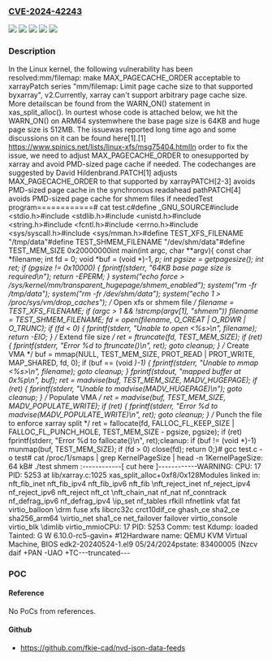 ### [CVE-2024-42243](https://cve.mitre.org/cgi-bin/cvename.cgi?name=CVE-2024-42243)
![](https://img.shields.io/static/v1?label=Product&message=Linux&color=blue)
![](https://img.shields.io/static/v1?label=Version&message=&color=brightgreen)
![](https://img.shields.io/static/v1?label=Version&message=5.18%20&color=brightgreen)
![](https://img.shields.io/static/v1?label=Version&message=793917d997df2e432f3e9ac126e4482d68256d01%20&color=brightgreen)
![](https://img.shields.io/static/v1?label=Vulnerability&message=n%2Fa&color=blue)

### Description

In the Linux kernel, the following vulnerability has been resolved:mm/filemap: make MAX_PAGECACHE_ORDER acceptable to xarrayPatch series "mm/filemap: Limit page cache size to that supported byxarray", v2.Currently, xarray can't support arbitrary page cache size.  More detailscan be found from the WARN_ON() statement in xas_split_alloc().  In ourtest whose code is attached below, we hit the WARN_ON() on ARM64 systemwhere the base page size is 64KB and huge page size is 512MB.  The issuewas reported long time ago and some discussions on it can be found here[1].[1] https://www.spinics.net/lists/linux-xfs/msg75404.htmlIn order to fix the issue, we need to adjust MAX_PAGECACHE_ORDER to onesupported by xarray and avoid PMD-sized page cache if needed.  The codechanges are suggested by David Hildenbrand.PATCH[1] adjusts MAX_PAGECACHE_ORDER to that supported by xarrayPATCH[2-3] avoids PMD-sized page cache in the synchronous readahead pathPATCH[4] avoids PMD-sized page cache for shmem files if neededTest program============# cat test.c#define _GNU_SOURCE#include <stdio.h>#include <stdlib.h>#include <unistd.h>#include <string.h>#include <fcntl.h>#include <errno.h>#include <sys/syscall.h>#include <sys/mman.h>#define TEST_XFS_FILENAME	"/tmp/data"#define TEST_SHMEM_FILENAME	"/dev/shm/data"#define TEST_MEM_SIZE		0x20000000int main(int argc, char **argv){	const char *filename;	int fd = 0;	void *buf = (void *)-1, *p;	int pgsize = getpagesize();	int ret;	if (pgsize != 0x10000) {		fprintf(stderr, "64KB base page size is required\n");		return -EPERM;	}	system("echo force > /sys/kernel/mm/transparent_hugepage/shmem_enabled");	system("rm -fr /tmp/data");	system("rm -fr /dev/shm/data");	system("echo 1 > /proc/sys/vm/drop_caches");	/* Open xfs or shmem file */	filename = TEST_XFS_FILENAME;	if (argc > 1 && !strcmp(argv[1], "shmem"))		filename = TEST_SHMEM_FILENAME;	fd = open(filename, O_CREAT | O_RDWR | O_TRUNC);	if (fd < 0) {		fprintf(stderr, "Unable to open <%s>\n", filename);		return -EIO;	}	/* Extend file size */	ret = ftruncate(fd, TEST_MEM_SIZE);	if (ret) {		fprintf(stderr, "Error %d to ftruncate()\n", ret);		goto cleanup;	}	/* Create VMA */	buf = mmap(NULL, TEST_MEM_SIZE,		   PROT_READ | PROT_WRITE, MAP_SHARED, fd, 0);	if (buf == (void *)-1) {		fprintf(stderr, "Unable to mmap <%s>\n", filename);		goto cleanup;	}	fprintf(stdout, "mapped buffer at 0x%p\n", buf);	ret = madvise(buf, TEST_MEM_SIZE, MADV_HUGEPAGE);        if (ret) {		fprintf(stderr, "Unable to madvise(MADV_HUGEPAGE)\n");		goto cleanup;	}	/* Populate VMA */	ret = madvise(buf, TEST_MEM_SIZE, MADV_POPULATE_WRITE);	if (ret) {		fprintf(stderr, "Error %d to madvise(MADV_POPULATE_WRITE)\n", ret);		goto cleanup;	}	/* Punch the file to enforce xarray split */	ret = fallocate(fd, FALLOC_FL_KEEP_SIZE | FALLOC_FL_PUNCH_HOLE,        		TEST_MEM_SIZE - pgsize, pgsize);	if (ret)		fprintf(stderr, "Error %d to fallocate()\n", ret);cleanup:	if (buf != (void *)-1)		munmap(buf, TEST_MEM_SIZE);	if (fd > 0)		close(fd);	return 0;}# gcc test.c -o test# cat /proc/1/smaps | grep KernelPageSize | head -n 1KernelPageSize:       64 kB# ./test shmem   :------------[ cut here ]------------WARNING: CPU: 17 PID: 5253 at lib/xarray.c:1025 xas_split_alloc+0xf8/0x128Modules linked in: nft_fib_inet nft_fib_ipv4 nft_fib_ipv6 nft_fib  \nft_reject_inet nf_reject_ipv4 nf_reject_ipv6 nft_reject nft_ct    \nft_chain_nat nf_nat nf_conntrack nf_defrag_ipv6 nf_defrag_ipv4    \ip_set nf_tables rfkill nfnetlink vfat fat virtio_balloon          \drm fuse xfs libcrc32c crct10dif_ce ghash_ce sha2_ce sha256_arm64  \virtio_net sha1_ce net_failover failover virtio_console virtio_blk \dimlib virtio_mmioCPU: 17 PID: 5253 Comm: test Kdump: loaded Tainted: G W 6.10.0-rc5-gavin+ #12Hardware name: QEMU KVM Virtual Machine, BIOS edk2-20240524-1.el9 05/24/2024pstate: 83400005 (Nzcv daif +PAN -UAO +TC---truncated---

### POC

#### Reference
No PoCs from references.

#### Github
- https://github.com/fkie-cad/nvd-json-data-feeds

